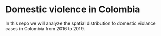 # Domestic violence in Colombia

In this repo we will analyze the spatial distribution fo domestic violance cases in Colombia from 2016 to 2019.